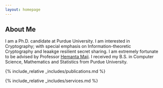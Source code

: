 ```yaml
---
layout: homepage
---
```


## About Me

I am a Ph.D. candidate at Purdue University. I am interested in Cryptography; with special emphasis on Information-theoretic Cryptography and leaakge resilient secret sharing. I am extremely fortunate to be advised by Professor <a href="https://www.cs.purdue.edu/homes/hmaji/">Hemanta Maji</a>. I received my B.S. in Computer Science, Mathematics and Statistics from Purdue University.

<!-- ## Research Interests -->

<!-- - **Cryptography:** image recognition, image generation, video captioning -->
<!-- - **Machine Learning:** meta-learning, incremental learning, transfer learning -->


{% include_relative _includes/publications.md %}

{% include_relative _includes/services.md %}
